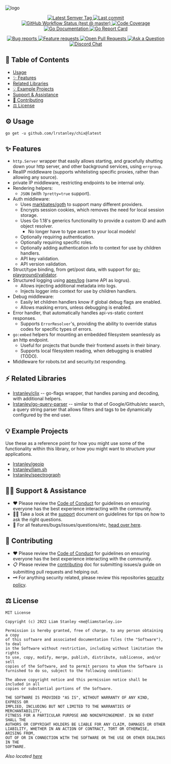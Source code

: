 <!-- template:define:options
{
  "nodescription": true
}
-->
![logo](https://liam.sh/-/gh/svg/lrstanley/chix?icon=logos%3Ago&icon.height=65&layout=left&font=1.1&icon.color=rgba%280%2C+0%2C+0%2C+1%29)

<!-- template:begin:header -->
<!-- do not edit anything in this "template" block, its auto-generated -->

<p align="center">
  <a href="https://github.com/lrstanley/chix/tags">
    <img title="Latest Semver Tag" src="https://img.shields.io/github/v/tag/lrstanley/chix?style=flat-square">
  </a>
  <a href="https://github.com/lrstanley/chix/commits/master">
    <img title="Last commit" src="https://img.shields.io/github/last-commit/lrstanley/chix?style=flat-square">
  </a>



  <a href="https://github.com/lrstanley/chix/actions?query=workflow%3Atest+event%3Apush">
    <img title="GitHub Workflow Status (test @ master)" src="https://img.shields.io/github/actions/workflow/status/lrstanley/chix/test.yml?branch=master&label=test&style=flat-square">
  </a>

  <a href="https://codecov.io/gh/lrstanley/chix">
    <img title="Code Coverage" src="https://img.shields.io/codecov/c/github/lrstanley/chix/master?style=flat-square">
  </a>

  <a href="https://pkg.go.dev/github.com/lrstanley/chix">
    <img title="Go Documentation" src="https://pkg.go.dev/badge/github.com/lrstanley/chix?style=flat-square">
  </a>
  <a href="https://goreportcard.com/report/github.com/lrstanley/chix">
    <img title="Go Report Card" src="https://goreportcard.com/badge/github.com/lrstanley/chix?style=flat-square">
  </a>
</p>
<p align="center">
  <a href="https://github.com/lrstanley/chix/issues?q=is:open+is:issue+label:bug">
    <img title="Bug reports" src="https://img.shields.io/github/issues/lrstanley/chix/bug?label=issues&style=flat-square">
  </a>
  <a href="https://github.com/lrstanley/chix/issues?q=is:open+is:issue+label:enhancement">
    <img title="Feature requests" src="https://img.shields.io/github/issues/lrstanley/chix/enhancement?label=feature%20requests&style=flat-square">
  </a>
  <a href="https://github.com/lrstanley/chix/pulls">
    <img title="Open Pull Requests" src="https://img.shields.io/github/issues-pr/lrstanley/chix?label=prs&style=flat-square">
  </a>
  <a href="https://github.com/lrstanley/chix/discussions/new?category=q-a">
    <img title="Ask a Question" src="https://img.shields.io/badge/support-ask_a_question!-blue?style=flat-square">
  </a>
  <a href="https://liam.sh/chat"><img src="https://img.shields.io/badge/discord-bytecord-blue.svg?style=flat-square" title="Discord Chat"></a>
</p>
<!-- template:end:header -->

<!-- template:begin:toc -->
<!-- do not edit anything in this "template" block, its auto-generated -->
## :link: Table of Contents

  - [Usage](#gear-usage)
  - [✨ Features](#sparkles-features)
  - [Related Libraries](#zap-related-libraries)
  - [💡 Example Projects](#bulb-example-projects)
  - [Support &amp; Assistance](#raising_hand_man-support--assistance)
  - [🤝 Contributing](#handshake-contributing)
  - [⚖️ License](#balance_scale-license)
<!-- template:end:toc -->

## :gear: Usage

<!-- template:begin:goget -->
<!-- do not edit anything in this "template" block, its auto-generated -->
```console
go get -u github.com/lrstanley/chix@latest
```
<!-- template:end:goget -->

## :sparkles: Features

- `http.Server` wrapper that easily allows starting, and gracefully shutting
  down your http server, and other background services, using `errgroup`.
- RealIP middleware (supports whitelisting specific proxies, rather than allowing
  any source).
- private IP middleware, restricting endpoints to be internal only.
- Rendering helpers:
  - `JSON` (with `?pretty=true` support).
- Auth middleware:
  - Uses [markbates/goth](https://github.com/markbates/goth) to support many
    different providers.
  - Encrypts session cookies, which removes the need for local session storage.
  - Uses Go 1.18's generics functionality to provide a custom ID and auth object
    resolver.
    - No longer have to type assert to your local models!
  - Optionally requiring authentication.
  - Optionally requiring specific roles.
  - Optionally adding authentication info to context for use by children handlers.
  - API key validation.
  - API version validation.
- Struct/type binding, from get/post data, with support for [go-playground/validator](https://github.com/go-playground/validator).
- Structured logging using [apex/log](https://github.com/apex/log) (same API
  as logrus).
  - Allows injecting additional metadata into logs.
  - Injects logger into context for use by children handlers.
- Debug middleware:
  - Easily let children handlers know if global debug flags are enabled.
  - Allows masking errors, unless debugging is enabled.
- Error handler, that automatically handles api-vs-static content responses.
  - Supports `ErrorResolver`'s, providing the ability to override status codes
    for specific types of errors.
- `go:embed` helpers for mounting an embedded filesystem seamlessly as an http
  endpoint.
  - Useful for projects that bundle their frontend assets in their binary.
  - Supports local filesystem reading, when debugging is enabled (TODO).
- Middleware for robots.txt and security.txt responding.

## :zap: Related Libraries

- [lrstanley/clix](https://github.com/lrstanley/clix) -- go-flags wrapper, that
  handles parsing and decoding, with additional helpers.
- [lrstanley/go-query-parser](https://github.com/lrstanley/go-queryparser) -- similar
  to that of Google/Github/etc search, a query string parser that allows filters
  and tags to be dynamically configured by the end user.

## :bulb: Example Projects

Use these as a reference point for how you might use some of the functionality within
this library, or how you might want to structure your applications.

- [lrstanley/geoip](https://github.com/lrstanley/geoip)
- [lrstanley/liam.sh](https://github.com/lrstanley/liam.sh)
- [lrstanley/spectrograph](https://github.com/lrstanley/spectrograph)

<!-- template:begin:support -->
<!-- do not edit anything in this "template" block, its auto-generated -->
## :raising_hand_man: Support & Assistance

* :heart: Please review the [Code of Conduct](.github/CODE_OF_CONDUCT.md) for
     guidelines on ensuring everyone has the best experience interacting with
     the community.
* :raising_hand_man: Take a look at the [support](.github/SUPPORT.md) document on
     guidelines for tips on how to ask the right questions.
* :lady_beetle: For all features/bugs/issues/questions/etc, [head over here](https://github.com/lrstanley/chix/issues/new/choose).
<!-- template:end:support -->

<!-- template:begin:contributing -->
<!-- do not edit anything in this "template" block, its auto-generated -->
## :handshake: Contributing

* :heart: Please review the [Code of Conduct](.github/CODE_OF_CONDUCT.md) for guidelines
     on ensuring everyone has the best experience interacting with the
    community.
* :clipboard: Please review the [contributing](.github/CONTRIBUTING.md) doc for submitting
     issues/a guide on submitting pull requests and helping out.
* :old_key: For anything security related, please review this repositories [security policy](https://github.com/lrstanley/chix/security/policy).
<!-- template:end:contributing -->

<!-- template:begin:license -->
<!-- do not edit anything in this "template" block, its auto-generated -->
## :balance_scale: License

```
MIT License

Copyright (c) 2022 Liam Stanley <me@liamstanley.io>

Permission is hereby granted, free of charge, to any person obtaining a copy
of this software and associated documentation files (the "Software"), to deal
in the Software without restriction, including without limitation the rights
to use, copy, modify, merge, publish, distribute, sublicense, and/or sell
copies of the Software, and to permit persons to whom the Software is
furnished to do so, subject to the following conditions:

The above copyright notice and this permission notice shall be included in all
copies or substantial portions of the Software.

THE SOFTWARE IS PROVIDED "AS IS", WITHOUT WARRANTY OF ANY KIND, EXPRESS OR
IMPLIED, INCLUDING BUT NOT LIMITED TO THE WARRANTIES OF MERCHANTABILITY,
FITNESS FOR A PARTICULAR PURPOSE AND NONINFRINGEMENT. IN NO EVENT SHALL THE
AUTHORS OR COPYRIGHT HOLDERS BE LIABLE FOR ANY CLAIM, DAMAGES OR OTHER
LIABILITY, WHETHER IN AN ACTION OF CONTRACT, TORT OR OTHERWISE, ARISING FROM,
OUT OF OR IN CONNECTION WITH THE SOFTWARE OR THE USE OR OTHER DEALINGS IN THE
SOFTWARE.
```

_Also located [here](LICENSE)_
<!-- template:end:license -->
